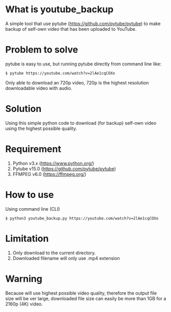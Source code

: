 # What is youtube_backup
A simple tool that use pytube (https://github.com/pytube/pytube) to make backup of self-own video that has been uploaded to YouTube.

# Problem to solve
pytube is easy to use, but running pytube directly from command line like:
```
$ pytube https://youtube.com/watch?v=2lAe1cqCOXo
```
Only able to download an 720p video, 720p is the highest resolution downloadable video with audio.

# Solution
Using this simple python code to download (for backup) self-own video using the highest possible quality.

# Requirement
1. Python v3.x (https://www.python.org/)
2. Pytube v15.0 (https://github.com/pytube/pytube)
3. FFMPEG v6.0 (https://ffmpeg.org/)

# How to use
Using command line (CLI)
```
$ python3 youtube_backup.py https://youtube.com/watch?v=2lAe1cqCOXo
```

# Limitation
1. Only download to the current directory.
2. Downloaded filename will only use .mp4 extension

# Warning
Because will use highest possible video quality, therefore the output file size will be ver large, downloaded file size can easily be more than 1GB for a 2160p (4K) video.